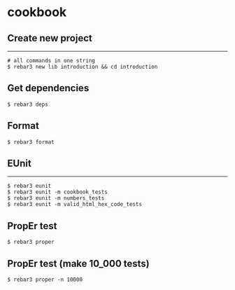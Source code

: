 cookbook
=====

## Create new project

----	
	
	# all commands in one string
	$ rebar3 new lib introduction && cd introduction
	
## Get dependencies
	$ rebar3 deps	

## Format
	$ rebar3 format
	
## EUnit
-----
	$ rebar3 eunit
	$ rebar3 eunit -m cookbook_tests
	$ rebar3 eunit -m numbers_tests
	$ rebar3 eunit -m valid_html_hex_code_tests

PropEr test
-----
    $ rebar3 proper


PropEr test (make 10_000 tests)
-----	
	$ rebar3 proper -n 10000	